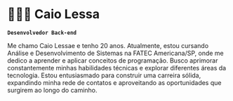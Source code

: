 # 👩🏻‍💻 Caio Lessa

**`Desenvolvedor Back-end`**

Me chamo Caio Lessae e tenho 20 anos. Atualmente, estou cursando Análise e Desenvolvimento de Sistemas na FATEC Americana/SP, onde me dedico a aprender e aplicar conceitos de programação. Busco aprimorar constantemente minhas habilidades técnicas e explorar diferentes áreas da tecnologia. Estou entusiasmado para construir uma carreira sólida, expandindo minha rede de contatos e aproveitando as oportunidades que surgirem ao longo do caminho.

